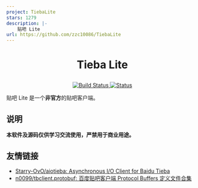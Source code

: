 ```yaml
---
project: TiebaLite
stars: 1279
description: |-
    贴吧 Lite
url: https://github.com/zzc10086/TiebaLite
---
```


# <p align="center">Tieba Lite</p>
<p align="center">
    <a href="https://github.com/HuanCheng65/TiebaLite/actions/workflows/build.yml">
        <img alt="Build Status" src="https://github.com/HuanCheng65/TiebaLite/actions/workflows/build.yml/badge.svg?branch=4.0-dev">
    </a>
    <a href="https://t.me/tblite_discuss">
        <img alt="Status" src="https://img.shields.io/badge/-Telegram-blue?logo=telegram&style=flat">
    </a>
</p>

贴吧 Lite 是一个**非官方**的贴吧客户端。

## 说明

**本软件及源码仅供学习交流使用，严禁用于商业用途。**

## 友情链接

+ [Starry-OvO/aiotieba: Asynchronous I/O Client for Baidu Tieba](https://github.com/Starry-OvO/aiotieba)
+ [n0099/tbclient.protobuf: 百度贴吧客户端 Protocol Buffers 定义文件合集](https://github.com/n0099/tbclient.protobuf)
